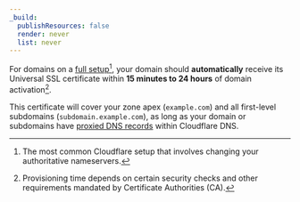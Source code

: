 ```yaml
---
_build:
  publishResources: false
  render: never
  list: never
---
```


For domains on a [full setup](/dns/zone-setups/full-setup/)[^1], your domain should **automatically** receive its Universal SSL certificate within **15 minutes to 24 hours** of domain activation[^2]. 

This certificate will cover your zone apex (`example.com`) and all first-level subdomains (`subdomain.example.com`), as long as your domain or subdomains have [proxied DNS records](/dns/manage-dns-records/reference/proxied-dns-records/) within Cloudflare DNS.

[^1]: The most common Cloudflare setup that involves changing your authoritative nameservers.
[^2]: Provisioning time depends on certain security checks and other requirements mandated by Certificate Authorities (CA).